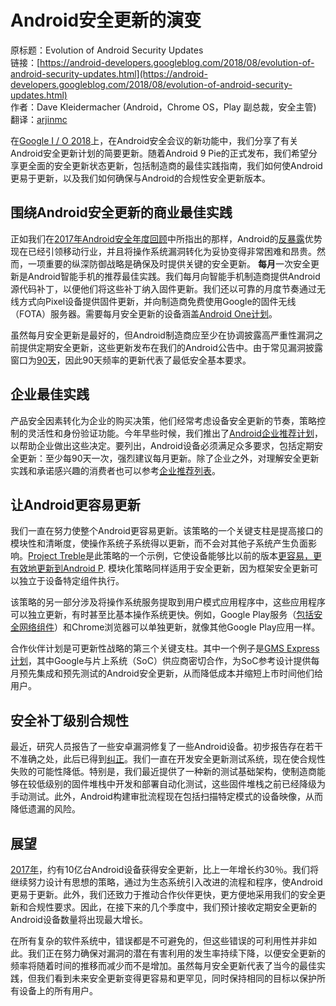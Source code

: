 # Android安全更新的演变

原标题：Evolution of Android Security Updates  
链接：[https://android-developers.googleblog.com/2018/08/evolution-of-android-security-updates.html](https://android-developers.googleblog.com/2018/08/evolution-of-android-security-updates.html)  
作者：Dave Kleidermacher (Android，Chrome OS，Play 副总裁，安全主管)  
翻译：[arjinmc](https://github.com/arjinmc)  

在[Google I / O 2018](https://events.google.com/io?gclid=CjwKCAjwrqnYBRB-EiwAthnBFhBHyfkwIQoOzYsVTjEs9LeqiAWeZY6tlVQ8xGJyTM3X2K2_sqhe9RoCbBEQAvD_BwE)上，在Android安全会议的新功能中，我们分享了有关Android安全更新计划的简要更新。随着Android 9 Pie的正式发布，我们希望分享更全面的安全更新状态更新，包括制造商的最佳实践指南，我们如何使Android更易于更新，以及我们如何确保与Android的合规性安全更新版本。

## 围绕Android安全更新的商业最佳实践

正如我们在[2017年Android安全年度回顾](https://security.googleblog.com/2018/03/android-security-2017-year-in-review.html)中所指出的那样，Android的[反暴露](https://android-developers.googleblog.com/2018/06/compiler-based-security-mitigations-in.html)优势现在已经引领移动行业，并且将操作系统漏洞转化为妥协变得非常困难和昂贵。然而，一项重要的纵深防御战略是确保及时提供关键的安全更新。 <strong>每月</strong>一次安全更新是Android智能手机的推荐最佳实践。我们每月向智能手机制造商提供Android源代码补丁，以便他们将这些补丁纳入固件更新。我们还以可靠的月度节奏通过无线方式向Pixel设备提供固件更新，并向制造商免费使用Google的固件无线（FOTA）服务器。需要每月安全更新的设备涵盖[Android One计划](https://www.android.com/one/)。

虽然每月安全更新是最好的，但Android制造商应至少在协调披露高严重性漏洞之前提供定期安全更新，这些更新发布在我们的Android公告中。由于常见漏洞披露窗口为[90天](https://googleprojectzero.blogspot.com/2015/02/feedback-and-data-driven-updates-to.html)，因此90天频率的更新代表了最低安全基本要求。

## 企业最佳实践

产品安全因素转化为企业的购买决策，他们经常考虑设备安全更新的节奏，策略控制的灵活性和身份验证功能。今年早些时候，我们推出了[Android企业推荐计划](https://www.android.com/enterprise/recommended/)，以帮助企业做出这些决定。要列出，Android设备必须满足众多要求，包括定期安全更新：至少每90天一次，强烈建议每月更新。除了企业之外，对理解安全更新实践和承诺感兴趣的消费者也可以参考[企业推荐列表](https://androidenterprisepartners.withgoogle.com/devices/)。

## 让Android更容易更新

我们一直在努力使整个Android更容易更新。该策略的一个关键支柱是提高接口的模块性和清晰度，使操作系统子系统得以更新，而不会对其他子系统产生负面影响。[Project Treble](https://source.android.com/devices/architecture/treble)是此策略的一个示例，它使设备能够比以前的版本[更容易，更有效地更新到Android P](https://arstechnica.com/gadgets/2018/06/talkin-treble-how-android-engineers-are-winning-the-war-on-fragmentation/). 模块化策略同样适用于安全更新，因为框架安全更新可以独立于设备特定组件执行。

该策略的另一部分涉及将操作系统服务提取到用户模式应用程序中，这些应用程序可以独立更新，有时甚至比基本操作系统更快。例如，Google Play服务（[包括安全网络组件](https://developer.android.com/training/articles/security-gms-provider)）和Chrome浏览器可以单独更新，就像其他Google Play应用一样。

合作伙伴计划是可更新性战略的第三个关键支柱。其中一个例子是[GMS Express计划](https://www.mediatek.com/news-events/press-releases/mediatek-collaborates-with-google-and-its-gms-express-program-to-deliver-certified-android-software-mobile-services-to-device-makers)，其中Google与片上系统（SoC）供应​​商密切合作，为SoC参考设计提供每月预先集成和预先测试的Android安全更新，从而降低成本并缩短上市时间他们给用户。

## 安全补丁级别合规性

最近，研究人员报告了一些安卓漏洞修复了一些Android设备。初步报告存在若干不准确之处，此后已得到[纠正](https://srlabs.de/bites/android_patch_gap/)。我们一直在开发安全更新测试系统，现在使合规性失败的可能性降低。特别是，我们最近提供了一种新的测试基础架构，使制造商能够在较低级别的固件堆栈中开发和部署自动化测试，这些固件堆栈之前已经降级为手动测试。此外，Android构建审批流程现在包括扫描特定模式的设备映像，从而降低遗漏的风险。

## 展望

[2017年](https://security.googleblog.com/2018/03/android-security-2017-year-in-review.html)，约有10亿台Android设备获得安全更新，比上一年增长约30％。我们将继续努力设计有思想的策略，通过为生态系统引入改进的流程和程序，使Android更易于更新。此外，我们还致力于推动合作伙伴更快，更方便地采用我们的安全更新和合规性要求。因此，在接下来的几个季度中，我们预计接收定期安全更新的Android设备数量将出现最大增长。

在所有复杂的软件系统中，错误都是不可避免的，但这些错误的可利用性并非如此。我们正在努力确保对漏洞的潜在有害利用的发生率持续下降，以便安全更新的频率将随着时间的推移而减少而不是增加。虽然每月安全更新代表了当今的最佳实践，但我们看到未来安全更新变得更容易和更罕见，同时保持相同的目标以保护所有设备上的所有用户。
